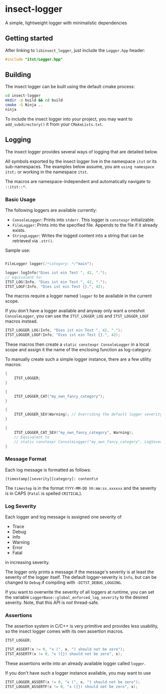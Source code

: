 # insect-logger
A simple, lightweight logger with minimalistic dependencies

## Getting started

After linking to `libinsect_logger`, just include the `Logger.hpp` header:

```C++
#include "itst/Logger.hpp"
```

## Building

The insect logger can be built using the default cmake process:

```Bash
cd insect-logger
mkdir -p build && cd build
cmake -G Ninja ..
ninja
```

To include the insect logger into your project, you may want to `add_subdirectory()` it from your `CMakeLists.txt`.

## Logging

The insect logger provides several ways of logging that are detailed below.

All symbols exported by the insect logger live in the namespace `itst` or its sub-namespaces.
The examples below assume, you are `using namespace itst;` or working in the namespace `itst`.

The macros are namespace-independent and automatically navigate to `::itst::*`.

### Basic Usage

The following loggers are available currently:

- `ConsoleLogger`: Prints into `stderr`. This logger is `constexpr` initializable.
- `FileLogger`: Prints into the specified file. Appends to the file if it already exists.
- `StringLogger`: Writes the logged content into a string that can be retrieved via `.str()`.

Sample use:

```C++

FileLogger logger(/*category: */"main");

logger.logInfo("Dies ist ein Test ", 42, ".");
// equivalent to:
ITST_LOG(Info, "Dies ist ein Test ", 42, ".");
ITST_LOGF(Info, "Dies ist ein Test {}.", 42);
```

The macros require a logger named `logger` to be available in the current scope.

If you don't have a logger available and anyway only want a oneshot `ConsoleLogger`, you can use the `ITST_LOGGER_LOG` and `ITST_LOGGER_LOGF` macros instead.

```C++
ITST_LOGGER_LOG(Info, "Dies ist ein Test ", 42, ".");
ITST_LOGGER_LOGF(Info, "Dies ist ein Test {}.", 42);
```

These macros then create a `static constexpr ConsoleLogger` in a local scope and assign it the name of the enclosing function as log-category.

To manually create such a simple logger instance, there are a few utility macros:

```C++
{
    ITST_LOGGER;
}

{
    ITST_LOGGER_CAT("my_own_fancy_category");
}

{
    ITST_LOGGER_SEV(Warning); // Overriding the default logger severity
}

{
    ITST_LOGGER_CAT_SEV("my_own_fancy_category", Warning); 
    // Equivalent to
    // static constexpr ConsoleLogger("my_own_fancy_category", LogSeverity::Warning);
}
```
### Message Format

Each log message is formatted as follows:

`[timestamp][severity][category]: content\n`

The `timestep` is in the format `YYYY-MM-DD hh:mm:ss.xxxxxx` and the severity is in CAPS (`Fatal` is spelled `CRITICAL`).
### Log Severity

Each logger and log message is assigned one severity of

- Trace
- Debug
- Info
- Warning
- Error
- Fatal

in increasing severity.

The logger only prints a message if the message's severity is at least the severity of the logger itself.
The default logger-severity is `Info`, but can be changed to `Debug` if compiling with `-DITST_DEBUG_LOGGING`.

If you want to overwrite the severity of all loggers at runtime, you can set the variable `LoggerBase::global_enforced_log_severity` to the desired severity.
Note, that this API is *not* thread-safe.

### Assertions

The assertion system in C/C++ is very primitive and provides less usability, so the insect logger comes with its own assertion macros.

```C++
ITST_LOGGER;

ITST_ASSERT(x != 0, "x (", x, ") should not be zero");
ITST_ASSERTF(x != 0, "x ({}) should not be zero", x);
```

These assertions write into an already available logger called `logger`.

If you don't have such a logger instance available, you may want to use

```C++
ITST_LOGGER_ASSERT(x != 0, "x (", x, ") should not be zero");
ITST_LOGGER_ASSERTF(x != 0, "x ({}) should not be zero", x);
```
